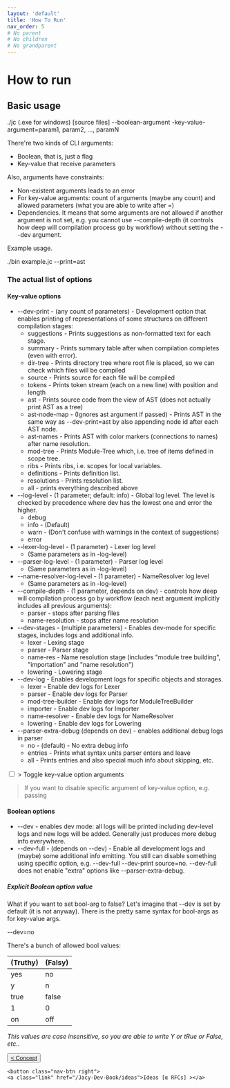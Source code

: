 ```yaml
---
layout: 'default'
title: 'How To Run'
nav_order: 5
# No parent
# No children
# No grandparent
---
```


# How to run

## Basic usage

<div class="code-fence">
            <div class="copy"><i class="far fa-copy"></i></div>
            <div class="code">./jc (.exe for windows) [source files] --boolean-argument -key-value-argument=param1, param2, ..., paramN
</div>
        </div>

There're two kinds of CLI arguments:

* Boolean, that is, just a flag
* Key-value that receive parameters

Also, arguments have constraints:

* Non-existent arguments leads to an error
* For key-value arguments: count of arguments (maybe any count) and allowed parameters (what you are able to write after
  <span class="inline-code highlight-jc hljs">=</span>)
* Dependencies. It means that some arguments are not allowed if another argument is not set, e.g. you cannot use
  <span class="inline-code highlight-jc hljs">--compile-depth</span> (it controls how deep will compilation process go by workflow) without setting the <span class="inline-code highlight-jc hljs">--dev</span> argument.

Example usage.

<div class="code-fence">
            <div class="copy"><i class="far fa-copy"></i></div>
            <div class="code">./bin example.jc --print=ast
</div>
        </div>

### The actual list of options

#### Key-value options

* <span class="inline-code highlight-jc hljs">--dev-print</span> - (any count of parameters) - Development option that enables printing of representations of some structures on different compilation stages:
  * <span class="inline-code highlight-jc hljs">suggestions</span> - Prints suggestions as non-formatted text for each stage.
  * <span class="inline-code highlight-jc hljs">summary</span> - Prints summary table after when compilation completes (even with error).
  * <span class="inline-code highlight-jc hljs">dir-tree</span> - Prints directory tree where root file is placed, so we can check which files will be compiled
  * <span class="inline-code highlight-jc hljs">source</span> - Prints source for each file will be compiled
  * <span class="inline-code highlight-jc hljs">tokens</span> - Prints token stream (each on a new line) with position and length
  * <span class="inline-code highlight-jc hljs">ast</span> - Prints source code from the view of AST (does not actually print AST as a tree)
  * <span class="inline-code highlight-jc hljs">ast-node-map</span> - (Ignores <span class="inline-code highlight-jc hljs">ast</span> argument if passed) - Prints AST in the same way as <span class="inline-code highlight-jc hljs">--dev-print=ast</span> by also appending node id after each AST node.
  * <span class="inline-code highlight-jc hljs">ast-names</span> - Prints AST with color markers (connections to names) after name resolution.
  * <span class="inline-code highlight-jc hljs"><span class="hljs-keyword">mod</span>-tree</span> - Prints Module-Tree which, i.e. tree of items defined in scope tree.
  * <span class="inline-code highlight-jc hljs">ribs</span> - Prints ribs, i.e. scopes for local variables.
  * <span class="inline-code highlight-jc hljs">definitions</span> - Prints definition list.
  * <span class="inline-code highlight-jc hljs">resolutions</span> - Prints resolution list.
  * <span class="inline-code highlight-jc hljs">all</span> - prints everything described above
* <span class="inline-code highlight-jc hljs">--log-level</span> - (1 parameter; default: <span class="inline-code highlight-jc hljs">info</span>) - Global log level. The level is checked by precedence where <span class="inline-code highlight-jc hljs">dev</span> has the lowest one and <span class="inline-code highlight-jc hljs">error</span> the higher.
  * <span class="inline-code highlight-jc hljs">debug</span>
  * <span class="inline-code highlight-jc hljs">info</span> - (Default)
  * <span class="inline-code highlight-jc hljs">warn</span> - (Don't confuse with warnings in the context of suggestions)
  * <span class="inline-code highlight-jc hljs">error</span>
* <span class="inline-code highlight-jc hljs">--lexer-log-level</span> - (1 parameter) - Lexer log level
  * (Same parameters as in <span class="inline-code highlight-jc hljs">-log-level</span>)
* <span class="inline-code highlight-jc hljs">--parser-log-level</span> - (1 parameter) - Parser log level
  * (Same parameters as in <span class="inline-code highlight-jc hljs">-log-level</span>)
* <span class="inline-code highlight-jc hljs">--name-resolver-log-level</span> - (1 parameter) - NameResolver log level
  * (Same parameters as in <span class="inline-code highlight-jc hljs">-log-level</span>)
* <span class="inline-code highlight-jc hljs">--compile-depth</span> - (1 parameter, depends on <span class="inline-code highlight-jc hljs">dev</span>) - controls how deep will compilation process go by workflow (each
  next argument implicitly includes all previous arguments):
  * <span class="inline-code highlight-jc hljs">parser</span> - stops after parsing files
  * <span class="inline-code highlight-jc hljs">name-resolution</span> - stops after name resolution
* <span class="inline-code highlight-jc hljs">--dev-stages</span> - (multiple parameters) - Enables dev-mode for specific stages, includes logs and additional info.
  * <span class="inline-code highlight-jc hljs">lexer</span> - Lexing stage
  * <span class="inline-code highlight-jc hljs">parser</span> - Parser stage
  * <span class="inline-code highlight-jc hljs">name-res</span> - Name resolution stage (includes "module tree building", "importation" and "name resolution")
  * <span class="inline-code highlight-jc hljs">lowering</span> - Lowering stage
* <span class="inline-code highlight-jc hljs">--dev-log</span> - Enables development logs for specific objects and storages.
  * <span class="inline-code highlight-jc hljs">lexer</span> - Enable dev logs for <span class="inline-code highlight-jc hljs">Lexer</span>
  * <span class="inline-code highlight-jc hljs">parser</span> - Enable dev logs for <span class="inline-code highlight-jc hljs">Parser</span>
  * <span class="inline-code highlight-jc hljs"><span class="hljs-keyword">mod</span>-tree-builder</span> - Enable dev logs for <span class="inline-code highlight-jc hljs">ModuleTreeBuilder</span>
  * <span class="inline-code highlight-jc hljs">importer</span> - Enable dev logs for <span class="inline-code highlight-jc hljs">Importer</span>
  * <span class="inline-code highlight-jc hljs">name-resolver</span> - Enable dev logs for <span class="inline-code highlight-jc hljs">NameResolver</span>
  * <span class="inline-code highlight-jc hljs">lowering</span> - Enable dev logs for <span class="inline-code highlight-jc hljs">Lowering</span>
* <span class="inline-code highlight-jc hljs">--parser-extra-debug</span> (depends on <span class="inline-code highlight-jc hljs">dev</span>) - enables additional debug logs in parser
  * <span class="inline-code highlight-jc hljs">no</span> - (default) - No extra debug info
  * <span class="inline-code highlight-jc hljs">entries</span> - Prints what syntax units parser enters and leave
  * <span class="inline-code highlight-jc hljs">all</span> - Prints <span class="inline-code highlight-jc hljs">entries</span> and also special much info about skipping, etc.

<div class="fold-block">
    <input id="input-5e5febd670c2af019948b526b64539ac" type="checkbox">
    <label class="clicker" for="input-5e5febd670c2af019948b526b64539ac">> Toggle key-value option arguments</label>
    <blockquote class="content">If you want to disable specific argument of key-value option, e.g. passing <span class="inline-code highlight-jc hljs"--dev-print=all</spanto exclude <span class="inline-code highlight-jc hljs"tokens</spanyou need to write <span class="inline-code highlight-jc hljs"--dev-print all=no</spanor <span class="inline-code highlight-jc hljs"--dev-print=all=no</span, but first form is more readable.
You can use any boolean value to toggle arguments, allowed boolean values described below.
</blockquote>
</div>

#### Boolean options

* <span class="inline-code highlight-jc hljs">--dev</span> - enables dev mode: all logs will be printed including <span class="inline-code highlight-jc hljs">dev</span>-level logs and new logs will be added. Generally just produces more debug info everywhere.
* <span class="inline-code highlight-jc hljs">--dev-full</span> - (depends on <span class="inline-code highlight-jc hljs">--dev</span>) - Enable all development logs and (maybe) some additional info emitting. You still can disable something using specific option, e.g. <span class="inline-code highlight-jc hljs">--dev-full --dev-print source=no</span>. <span class="inline-code highlight-jc hljs">--dev-full</span> does not enable "extra" options like <span class="inline-code highlight-jc hljs">--parser-extra-debug</span>.

##### Explicit Boolean option value

What if you want to set bool-arg to <span class="inline-code highlight-jc hljs"><span class="hljs-literal">false</span></span>? Let's imagine that <span class="inline-code highlight-jc hljs">--dev</span> is set by default (it is not anyway). There is
the pretty same syntax for bool-args as for key-value args.

<div class="code-fence">
            <div class="copy"><i class="far fa-copy"></i></div>
            <div class="code">--dev=no
</div>
        </div>

There's a bunch of allowed bool values:

| (Truthy) | (Falsy) |
| :--- | :--- |
| yes | no |
| y | n |
| true | false |
| 1 | 0 |
| on | off |

_This values are case insensitive, so you are able to write <span class="inline-code highlight-jc hljs">Y</span> or <span class="inline-code highlight-jc hljs">tRue</span> or <span class="inline-code highlight-jc hljs">False</span>, etc._.
<div class="nav-btn-block">
    <button class="nav-btn left">
    <a class="link" href="/Jacy-Dev-Book/concept">< Concept</a>
</button>

    <button class="nav-btn right">
    <a class="link" href="/Jacy-Dev-Book/ideas">Ideas [α RFCs] ></a>
</button>

</div>
